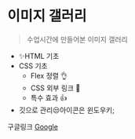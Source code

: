 <!-- md마크다운문법는 html보다 간단한 태그언어다. -->
# 이미지 갤러리
 

> 수업시간에 만들어본 이미지 갤러리

+ ✨HTML 기초
+ CSS 기초
    - Flex 정렬 👌
    - CSS 외부 링크 💋
    - 특수 효과 👍
+ 깃으로 관리😒아이콘은 윈도우키;

구글링크
[Google](https://google.com)


